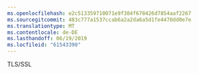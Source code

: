 ```yaml
---
ms.openlocfilehash: e2c513359710071e9f304f670426d7854aaf2267
ms.sourcegitcommit: 483c777a1537ccab6a2a2da6a5d1fe4470dd0e7e
ms.translationtype: MT
ms.contentlocale: de-DE
ms.lasthandoff: 06/19/2019
ms.locfileid: "61543390"
---
```

TLS/SSL